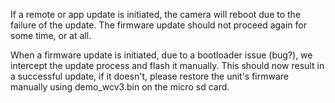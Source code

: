 If a remote or app update is initiated, the camera will reboot due to the failure of the update. The firmware update should not proceed again for some time, or at all.

When a firmware update is initiated, due to a bootloader issue (bug?), we intercept the update process and flash it manually. This should now result in a successful update, if it doesn't, please restore the unit's firmware manually using demo_wcv3.bin on the micro sd card.

